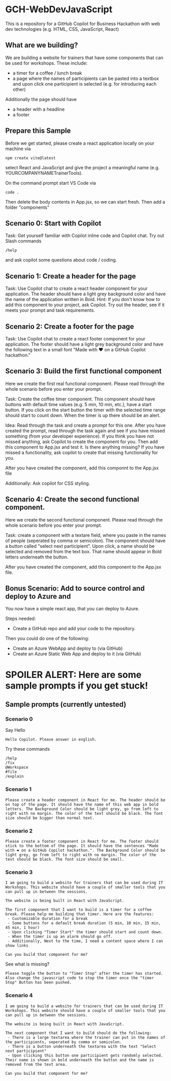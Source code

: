 # GCH-WebDevJavaScript
This is a repository for a GitHub Copilot for Business Hackathon with web dev technologies (e.g. HTML, CSS, JavaScript, React)

## What are we building?
We are building a website for trainers that have some components that can be used for workshops. These include:
* a timer for a coffee / lunch break
* a page where the names of participients can be pasted into a textbox and upon click one participient is selected (e.g. for introducing each other)

 Additionally the page should have
* a header with a headline
* a footer

## Prepare this Sample
Before we get started, please create a react application locally on your machine via
```
npm create vite@latest
```
select React and JavaScript and give the project a meaningful name (e.g. YOURCOMPANYNAMETrainerTools).

On the command prompt start VS Code via
```
code .
```

Then delete the body contents in App.jsx, so we can start fresh.
Then add a folder "components"

## Scenario 0: Start with Copilot
Task: Get yourself familiar with Copilot inline code and Copilot chat. Try out Slash commands 
```
/help
```
and ask copilot some questions about code / coding.

## Scenario 1: Create a header for the page
Task: Use Copilot chat to create a react header component for your application. The header should have a light grey background color and have the name of the application written in Bold.
Hint: If you don't know how to add this component to your project, ask Copilot. Try out the header, see if it meets your prompt and task requirements.

## Scenario 2: Create a footer for the page
Task: Use Copilot chat to create a react footer component for your application. The footer should have a light grey background color and have the following text in a small font "Made with ❤️ on a GitHub Copilot hackathon."

## Scenario 3: Build the first functional component
Here we create the first real functional component. Please read through the whole scenario before you enter your prompt.

Task: Create the coffee timer component. This component should have buttons with default time values (e.g. 5 min, 10 min, etc.), have a start button. If you click on the start button the timer with the selected time range should start to count down. When the timer is up there should be an alert.

Idea: Read through the task and create a prompt for this one. After you have created the prompt, read through the task again and see if you have missed something (from your developer experience). If you think you have not missed anything, ask Copilot to create the component for you. Then add this component to App.jsx and test it. Is there anything missing? 
If you have missed a functionality, ask copilot to create that missing functionality for you.

After you have created the component, add this componnt to the App.jsx file

Additionally: Ask copilot for CSS styling.

## Scenario 4: Create the second functional component.
Here we create the second functional component. Please read through the whole scenario before you enter your prompt.

Task: create a component with a textare field, where you paste in the names of people (seperated by comma or semicolon). The component should have a button called "select next participient". Upon click, a name should be selected and removed from the text box. That name should appear in Bold letters underneath the button.

After you have created the component, add this component to the App.jsx file.

## Bonus Scenario: Add to source control and deploy to Azure and
You now have a simple react app, that you can deploy to Azure. 

Steps needed:
 - Create a GitHub repo and add your code to the repository.

Then you could do one of the following:
 - Create an Azure WebApp and deploy to (via GitHub)
 - Create an Azure Static Web App and deploy to it (via GitHub)

# SPOILER ALERT: Here are some sample prompts if you get stuck!

## Sample prompts (currently untested)

### Scenario 0
Say Hello
```
Hello Copilot. Please answer in english.
```

Try these commands
```
/help
/fix
@Workspace
#file
/explain
```

### Scenario 1
```
Please create a header component in React for me. The header should be on top of the page. It should have the name of this web app in bold letters. The Background Color should be light grey, go from left to right with no margin. The color of the text should be black. The font size should be bigger than normal text.
```
### Scenario 2
```
Please create a footer component in React for me. The footer should stick to the bottom of the page. It should have the sentences "Made with ❤️ on a GitHub Copilot hackathon.". The Background Color should be light grey, go from left to right with no margin. The color of the text should be black. The font size should be small.
```
### Scenario 3
```
I am going to build a website for trainers that can be used during IT Workshops. This website should have a couple of smaller tools that you can pull up in between the sessions.

The website is being built in React with JavaScript.

The first component that I want to build is a timer for a coffee break. Please help me building that timer. Here are the features:
 - Customizable duration for a break
 - Some buttons for a default break duration (5 min, 10 min, 15 min, 45 min, 1 hour)
 - Upon clicking "Timer Start" the timer should start and count down.
 - When the timer is up an alarm should go off.
 - Additionally, Next to the time, I need a content space where I can show links

Can you build that component for me?
```
See what is missing?

```
Please toggle the button to "Timer Stop" after the timer has started. Also change the javascript code to stop the timer once the "timer Stop" Button has been pushed.
```

### Scenario 4
```
I am going to build a website for trainers that can be used during IT Workshops. This website should have a couple of smaller tools that you can pull up in between the sessions.

The website is being built in React with JavaScript.

The next component that I want to build should do the following: 
 - There is a large textarea where the trainer can put in the names of the participients, seperated by comma or semicolon.
 - There is a button underneath the textarea with the text "Select next participient"
 - Upon clicking this button one participient gets randomly selected. Their name is shown in bold underneath the button and the name is removed from the text area.
 
Can you build that component for me?
```


